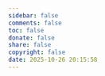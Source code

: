 ```yaml
---
sidebar: false
comments: false
toc: false
donate: false
share: false
copyright: false
date: 2025-10-26 20:15:58
---
```


<div id="app-contribute" class="contribute-page"></div>

<!-- 依赖：不需要 React / Babel，仅保留编辑器与图片压缩 -->
<link rel="preconnect" href="https://uicdn.toast.com" />
<script src="https://uicdn.toast.com/editor/latest/toastui-editor-all.min.js"></script>
<script src="https://cdn.jsdelivr.net/npm/browser-image-compression@2.0.2/dist/browser-image-compression.js"></script>

<script>
(function () {
  const backend_url = "https://contribute.qidian.space";

  // 多次 PJAX 进入同一页面时防止重复初始化
  function alreadyMounted(mountPoint) {
    return mountPoint && mountPoint.dataset.vjsMounted === "1";
  }

  function mountContributeApp() {
    const mountPoint = document.getElementById("app-contribute");
    if (!mountPoint || alreadyMounted(mountPoint)) return;

    // Shadow DOM
    const shadow = (mountPoint.shadowRoot) ? mountPoint.shadowRoot : mountPoint.attachShadow({ mode: "open" });
    mountPoint.dataset.vjsMounted = "1";
    mountPoint.setAttribute("data-has-shadow", "");

    // 清空之前的内容（防止 PJAX 残留）
    while (shadow.firstChild) shadow.removeChild(shadow.firstChild);

    // 外部样式（作用于 shadow 内）
    const linkBootstrap = document.createElement("link");
    linkBootstrap.rel = "stylesheet";
    linkBootstrap.href = "https://cdn.jsdelivr.net/npm/bootstrap@5.3.0/dist/css/bootstrap.min.css";

    const linkToastUI = document.createElement("link");
    linkToastUI.rel = "stylesheet";
    linkToastUI.href = "https://uicdn.toast.com/editor/latest/toastui-editor.min.css";

    // 自定义样式
    const styleCustom = document.createElement("style");
    styleCustom.textContent = `
      .main-layout {
        display: grid;
        grid-template-columns: 2fr 1fr;
        gap: 20px;
        margin-bottom: 20px;
      }
      .guide, .card-section {
        padding: 15px;
        background: #fff;
        border-radius: 8px;
        border: 1px solid #ddd;
        margin-bottom: 20px;
        transition: background 0.3s ease, color 0.3s ease, border-color 0.3s ease;
      }
      .tag {
        display: inline-flex;
        align-items: center;
        margin: 3px;
        padding: 4px 8px;
        background: #51aded;
        color: #fff;
        border-radius: 5px;
        font-size: 0.9rem;
      }
      .tag .remove {
        margin-left: 6px;
        cursor: pointer;
        font-weight: bold;
        color: #fff;
        transition: color 0.2s ease;
      }
      .tag .remove:hover { color: #ffdddd; }

      .preview-img {
        max-width: 120px;
        margin: 5px;
        display: inline-block;
        text-align: center;
        background: #f8f9fa;
        padding: 5px;
        border-radius: 5px;
        transition: background 0.3s ease;
      }
      .preview-img img { max-width: 100%; border-radius: 4px; }
      .img-btns {
        display: flex; justify-content: space-between; margin-top: 5px;
      }
      .email-group { display: flex; gap: 5px; margin-bottom: 5px; }
      .email-group input { flex: 1; }
      .btn-sm { font-size: 0.8rem; padding: 0.25rem 0.5rem; }

      .custom-border { border: 1px solid #CECECE; border-radius: 5px; transition: border-color 0.3s ease; }
      .blue-border { border: 1px solid #0d6efd; border-radius: 5px; }
      .red-border { border: 1px solid #dc3545; border-radius: 5px; }

      :host([data-theme="dark"]) .guide,
      :host([data-theme="dark"]) .card-section {
        background: #1e1e28; border-color: #333; color: #e0e0e0;
      }
      :host([data-theme="dark"]) .tag { background: #2979ff; color: #fff; }
      :host([data-theme="dark"]) .tag .remove { color: #fff; }
      :host([data-theme="dark"]) .tag .remove:hover { color: #ff9999; }
      :host([data-theme="dark"]) .preview-img { background: #2a2a35; }
      :host([data-theme="dark"]) .custom-border { border-color: #444; }
      :host([data-theme="dark"]) .blue-border { border-color: #66aaff; }
      :host([data-theme="dark"]) .red-border { border-color: #ff6677; }
      :host([data-theme="dark"]) { background: #121212; color: #e0e0e0; }

      :host([data-theme="dark"]) .toastui-editor-md,
      :host([data-theme="dark"]) .toastui-editor-md-container,
      :host([data-theme="dark"]) .toastui-editor-md-preview,
      :host([data-theme="dark"]) .ProseMirror {
        background: #ffffff !important;
        color: #000000 !important;
      }

      .toast-info {
        position: fixed;
        right: 20px;
        bottom: 20px;
        padding: 10px 20px;
        border-radius: 5px;
        color: #fff;
        z-index: 9999;
        transition: all 0.3s ease;
        box-shadow: 0 4px 8px rgba(0,0,0,0.2);
      }
      .toast-info.success { background: #28a745; }
      .toast-info.error { background: #dc3545; }
      .toast-info.info { background: #17a2b8; }
    `;

    shadow.appendChild(linkBootstrap);
    shadow.appendChild(linkToastUI);
    shadow.appendChild(styleCustom);

    // 根容器
    const root = document.createElement("div");
    shadow.appendChild(root);

    // Toast 容器
    const toastBox = document.createElement("div");
    root.appendChild(toastBox);

    function showToast(msg, type) {
      toastBox.innerHTML = "";
      if (!msg) return;
      const t = document.createElement("div");
      t.className = "toast-info " + (type || "info");
      t.textContent = msg;
      toastBox.appendChild(t);
      setTimeout(() => { if (toastBox.contains(t)) toastBox.removeChild(t); }, 3000);
    }

    // ====== 状态 ======
    const state = {
      title: "",
      author: "",
      email: "",
      emailCode: "",
      tags: [],
      cover: null,     // { name, base64 }
      images: [],      // [{name, base64}, ...]
      editor: null
    };

    // ====== UI 结构 ======
    // 主布局
    const mainLayout = document.createElement("div");
    mainLayout.className = "main-layout";
    root.appendChild(mainLayout);

    // 左侧表单
    const left = document.createElement("div");
    left.className = "card-section";
    mainLayout.appendChild(left);

    // 标题
    const gTitle = document.createElement("div");
    gTitle.className = "mb-3";
    gTitle.innerHTML = `
      <label class="form-label">文章标题</label>
      <input type="text" class="form-control custom-border" />
    `;
    const titleInput = gTitle.querySelector("input");
    titleInput.addEventListener("input", (e) => state.title = e.target.value);
    left.appendChild(gTitle);

    // 作者
    const gAuthor = document.createElement("div");
    gAuthor.className = "mb-3";
    gAuthor.innerHTML = `
      <label class="form-label">作者名</label>
      <input type="text" class="form-control custom-border" />
    `;
    const authorInput = gAuthor.querySelector("input");
    authorInput.addEventListener("input", (e) => state.author = e.target.value);
    left.appendChild(gAuthor);

    // 邮箱 + 验证
    const gEmail = document.createElement("div");
    gEmail.className = "mb-3";
    gEmail.innerHTML = `
      <label class="form-label">作者邮箱</label>
      <div class="email-group">
        <input type="email" class="form-control custom-border" placeholder="邮箱" />
        <button class="btn btn-outline-primary btn-sm blue-border" type="button">发送验证码</button>
        <input type="text" class="form-control custom-border" placeholder="验证码" />
        <button class="btn btn-outline-primary btn-sm blue-border" type="button">验证并提交</button>
      </div>
    `;
    const [emailInput, btnSendCode, codeInput, btnSubmit] = gEmail.querySelectorAll("input,button");
    emailInput.addEventListener("input", (e) => state.email = e.target.value);
    codeInput.addEventListener("input", (e) => state.emailCode = e.target.value);
    left.appendChild(gEmail);

    // 标签
    const gTags = document.createElement("div");
    gTags.className = "mb-3";
    gTags.innerHTML = `
      <label class="form-label">标签</label>
      <input type="text" class="form-control custom-border" placeholder="输入后回车添加" />
      <div class="mt-2"></div>
    `;
    const tagInput = gTags.querySelector("input");
    const tagWrap = gTags.querySelector("div.mt-2");
    tagInput.addEventListener("keydown", (e) => {
      if (e.key === "Enter") {
        e.preventDefault();
        const v = tagInput.value.trim();
        if (v && !state.tags.includes(v)) {
          state.tags.push(v);
          tagInput.value = "";
          renderTags();
        }
      }
    });
    left.appendChild(gTags);

    function renderTags() {
      tagWrap.innerHTML = "";
      state.tags.forEach((t) => {
        const span = document.createElement("span");
        span.className = "tag";
        const rm = document.createElement("span");
        rm.className = "remove";
        rm.textContent = "×";
        rm.addEventListener("click", () => {
          state.tags = state.tags.filter(x => x !== t);
          renderTags();
        });
        span.appendChild(document.createTextNode(t + " "));
        span.appendChild(rm);
        tagWrap.appendChild(span);
      });
    }

    // 封面
    const gCover = document.createElement("div");
    gCover.className = "mb-3";
    gCover.innerHTML = `
      <label class="form-label">封面图</label>
      <input type="file" class="form-control custom-border" accept="image/*" />
      <div class="mt-2" id="cover-preview"></div>
    `;
    const coverInput = gCover.querySelector('input[type="file"]');
    const coverPreview = gCover.querySelector("#cover-preview");
    left.appendChild(gCover);

    async function handleCoverChange(file) {
      if (!file) return;
      try {
        const options = {
          maxWidthOrHeight: 1280,
          useWebWorker: true,
          initialQuality: 0.8,
          fileType: "image/webp"
        };
        const compressedFile = await imageCompression(file, options);
        const base64 = await imageCompression.getDataUrlFromFile(compressedFile);
        const base64Data = base64.split(",")[1];
        state.cover = { name: "cover.webp", base64: base64Data };
        renderCover();
      } catch (err) {
        console.error(err);
        showToast("图片压缩或处理失败，请重试。", "error");
      }
    }

    function renderCover() {
      coverPreview.innerHTML = "";
      if (!state.cover) return;
      const box = document.createElement("div");
      box.className = "preview-img mt-2";
      const img = document.createElement("img");
      img.src = `data:image/webp;base64,${state.cover.base64}`;
      const br = document.createElement("br");
      box.appendChild(img);
      box.appendChild(br);
      box.appendChild(document.createTextNode("cover.webp"));
      coverPreview.appendChild(box);
    }

    coverInput.addEventListener("change", (e) => handleCoverChange(e.target.files[0]));

    // 插图
    const gImages = document.createElement("div");
    gImages.className = "mb-3";
    gImages.innerHTML = `
      <label class="form-label">文章插图</label>
      <input type="file" class="form-control custom-border" accept="image/*" multiple />
      <div class="mt-2 d-flex flex-wrap" id="images-wrap"></div>
    `;
    const imgsInput = gImages.querySelector('input[type="file"]');
    const imagesWrap = gImages.querySelector("#images-wrap");
    left.appendChild(gImages);

    async function handleImagesChange(files) {
      if (!files || !files.length) return;
    
      try {
        const startIndex = state.images.length + 1;
    
        const processed = await Promise.all(
          Array.from(files).map(async (file, i) => {
            const options = {
              maxWidthOrHeight: 1280,
              useWebWorker: true,
              initialQuality: 0.8,
              fileType: "image/webp",
            };
            const compressedFile = await imageCompression(file, options);
            const base64 = await imageCompression.getDataUrlFromFile(compressedFile);
            const base64Data = base64.split(",")[1];
    
            // 用序号命名：1.webp, 2.webp, ...
            const fileName = `${startIndex + i}.webp`;
    
            return { name: fileName, base64: base64Data };
          })
        );
    
        // 合并并按数字排序，保证顺序正确
        state.images = state.images
          .concat(processed)
          .sort((a, b) => parseInt(a.name) - parseInt(b.name));
    
        renderImages();
      } catch (err) {
        console.error(err);
        showToast("图片压缩或处理失败，请重试。", "error");
      }
    }

    function renderImages() {
      imagesWrap.innerHTML = "";
      state.images.forEach((imgObj) => {
        const box = document.createElement("div");
        box.className = "preview-img";
        const img = document.createElement("img");
        img.src = `data:image/webp;base64,${imgObj.base64}`;
        const nameDiv = document.createElement("div");
        nameDiv.textContent = imgObj.name;

        const btns = document.createElement("div");
        btns.className = "img-btns";

        const btnInsert = document.createElement("button");
        btnInsert.className = "btn btn-outline-primary btn-sm blue-border";
        btnInsert.textContent = "插入";
        btnInsert.addEventListener("click", () => insertImage(imgObj.name));

        const btnDel = document.createElement("button");
        btnDel.className = "btn btn-outline-danger btn-sm red-border";
        btnDel.textContent = "删除";
        btnDel.addEventListener("click", () => {
          state.images = state.images.filter(x => x.name !== imgObj.name);
          renderImages();
        });

        btns.appendChild(btnInsert);
        btns.appendChild(btnDel);

        box.appendChild(img);
        box.appendChild(nameDiv);
        box.appendChild(btns);

        imagesWrap.appendChild(box);
      });
    }

    imgsInput.addEventListener("change", (e) => handleImagesChange(e.target.files));

    // 右侧指南
    const guide = document.createElement("div");
    guide.className = "guide";
    guide.innerHTML = `
      <h5>投稿指南</h5>
        <div>
            <strong>一、投稿前请确认</strong>
            <ul>
                <li>请务必在填写完所有内容后，再点击<strong>“发送验证码”</strong>与<strong>“验证并提交”</strong>提交投稿。</li>
                <li>文章标题将用作系统内的文件夹名称，例如：<code>./posts/我的文章</code></li>
            </ul>
        </div>
        <div>
            <strong>二、图片处理与插入</strong>
            <ul>
                <li>所有上传图片将自动转换为 <code>WebP</code> 格式。</li>
                <li>推荐：上传后点击“插入”按钮将图片添加到编辑器（预览区不显示属正常，不影响发布）。</li>
                <li>可选：直接复制粘贴插入图片（Base64 格式，可预览，但性能较差，不推荐）。</li>
            </ul>
        </div>
        <div>
            <strong>三、投稿与后续</strong>
            <ul>
                <li>点击“投稿”后，系统需要约 <strong>20秒</strong> 进行处理，请耐心等待，切勿重复点击，以免造成重复提交。</li>
                <li>投稿过程中如遇任何问题，请联系：<code>tsblydyzbjb@qidian.space</code></li>
            </ul>
        </div>
    `;
    mainLayout.appendChild(guide);

    // Editor 容器（放在主布局下方，和你原来一致）
    const editorDiv = document.createElement("div");
    editorDiv.id = "editor";
    root.appendChild(editorDiv);

    // ====== 交互函数 ======
    async function sendEmailCode() {
      if (!state.email) {
        showToast("请先填写邮箱！", "error");
        return;
      }
    
      showToast("正在发送验证码...", "info");
    
      try {
        const res = await fetch(`${backend_url}/auth/send`, {
          method: "POST",
          headers: { "Content-Type": "application/json" },
          body: JSON.stringify({ email: state.email })
        });
    
        if (res.ok) {
          showToast("验证码已发送！", "success");
        } else {
          const text = await res.text();
          showToast("发送失败: " + text, "error");
        }
      } catch (err) {
        console.error(err);
        showToast("网络请求失败，请检查连接或稍后重试。", "error");
      }
    
      // 可选：3秒后自动清理提示
      setTimeout(() => showToast("", "info"), 3000);
    }

    // 可选：把标题做个安全处理，避免出现 / \ : * ? " < > | 等非法字符
    function sanitizeTitle(str) {
      return (str || "未命名文章")
        .trim()
        .replace(/[\\\/:*?"<>|]+/g, "")   // 去掉非法字符
        .replace(/\s+/g, "_")             // 空格转下划线
        .slice(0, 60);                     // 防止过长
    }
    
    function insertImage(name) {
      if (!state.editor) {
        showToast("编辑器尚未初始化", "error");
        return;
      }
      const safeTitle = sanitizeTitle(state.title);
      const path = `../photos/${safeTitle}/${name}`;
      state.editor.insertText(`![请输入图注](${path})\n`);
      showToast("已插入到正文", "success");
    }

    async function handleSubmit() {
      if (!state.title || !state.author || !state.email || !state.emailCode) {
        showToast("请填写完整信息！", "error");
        return;
      }
      const content = state.editor ? state.editor.getMarkdown() : "";
      if (!content) {
        showToast("正文不能为空！", "error");
        return;
      }
    
      const payload = {
        title: state.title,
        author: state.author,
        email: state.email,
        email_code: state.emailCode,
        tags: state.tags,
        cover: state.cover,
        images: state.images,
        content,
      };
    
      try {
        showToast("正在提交，请稍候...", "info");
        const res = await fetch(`${backend_url}/submit`, {
          method: "POST",
          headers: { "Content-Type": "application/json" },
          body: JSON.stringify(payload),
        });
    
        if (res.ok) {
          showToast("投稿成功！", "success");
          // 重置
          state.title = state.author = state.email = state.emailCode = "";
          state.tags = [];
          state.cover = null;
          state.images = [];
          state.editor && state.editor.setMarkdown("# 请输入正文");
          titleInput.value = "";
          authorInput.value = "";
          emailInput.value = "";
          codeInput.value = "";
          renderTags();
          renderCover();
          renderImages();
        } else {
          const text = await res.text();
          showToast("投稿失败: " + text, "error");
        }
      } catch (err) {
        console.error(err);
        showToast("网络请求失败，请检查连接或稍后重试。", "error");
      }
    }

    // 绑定按钮事件
    btnSendCode.addEventListener("click", sendEmailCode);
    btnSubmit.addEventListener("click", handleSubmit);

    // ====== 输入交互高亮（与原逻辑一致） ======
    shadow.addEventListener("change", function (e) {
      const target = e.target;
      if (target.classList && target.classList.contains("custom-border")) {
        target.classList.add("blue-border");
      }
      if (target.matches && target.matches('input[type="file"]')) {
        target.classList.add("blue-border");
        setTimeout(() => target.classList.remove("blue-border"), 1500);
      }
    }, true);

    // ====== Editor 初始化 ======
    state.editor = new toastui.Editor({
      el: editorDiv,
      height: "500px",
      initialEditType: "markdown",
      previewStyle: "vertical",
      initialValue: "# 请输入正文",
      theme: "dark"
    });

    // 主题联动（跟随 <html data-theme="...">）
    function applyThemeToHostAndEditor() {
      const theme = document.documentElement.getAttribute("data-theme") || "light";
      mountPoint.setAttribute("data-theme", theme);
      // 细化 TUI 内部样式（与原逻辑一致）
      const toolbar = shadow.querySelector(".toastui-editor-defaultUI-toolbar");
      const markdown = shadow.querySelector(".toastui-editor-md-container");
      const preview = shadow.querySelector(".toastui-editor-panes .toastui-editor-pane:nth-child(2)");
      const previewTabs = shadow.querySelectorAll(".toastui-editor-md-split-container .toastui-editor-tabs button");

      if (!toolbar || !markdown || !preview) return;

      if (theme === "dark") {
        toolbar.style.backgroundColor = "#343a40";
        toolbar.style.borderColor = "#454d55";
        preview.style.backgroundColor = "#1e1e28";
        preview.style.color = "#f8f9fa";
        preview.style.borderColor = "#444";
        markdown.style.backgroundColor = "#1e1e28";
        markdown.style.color = "#f8f9fa";
        markdown.style.borderColor = "#444";
        previewTabs.forEach(tab => {
          tab.style.backgroundColor = "#2c2c3a";
          tab.style.color = "#f8f9fa";
          tab.style.borderColor = "#444";
        });
      } else {
        toolbar.style.backgroundColor = "#f8f9fa";
        toolbar.style.borderColor = "#dee2e6";
        preview.style.backgroundColor = "#fff";
        preview.style.color = "#212529";
        preview.style.borderColor = "#ced4da";
        markdown.style.backgroundColor = "#fff";
        markdown.style.color = "#212529";
        markdown.style.borderColor = "#ced4da";
        previewTabs.forEach(tab => {
          tab.style.backgroundColor = "#fff";
          tab.style.color = "#212529";
          tab.style.borderColor = "#ced4da";
        });
      }
    }
    applyThemeToHostAndEditor();

    const themeObserver = new MutationObserver(applyThemeToHostAndEditor);
    themeObserver.observe(document.documentElement, { attributes: true, attributeFilter: ["data-theme"] });

    // ====== 结束：对外暴露 mount 状态清理（可选） ======
    // 如需在 PJAX 离开时清理，可监听 pjax:send 等事件，在其中执行 themeObserver.disconnect()
  } // mountContributeApp

  document.addEventListener("DOMContentLoaded", mountContributeApp);
  document.addEventListener("pjax:complete", mountContributeApp);
  // 立即尝试一次（直达渲染）
  mountContributeApp();
})();
</script>